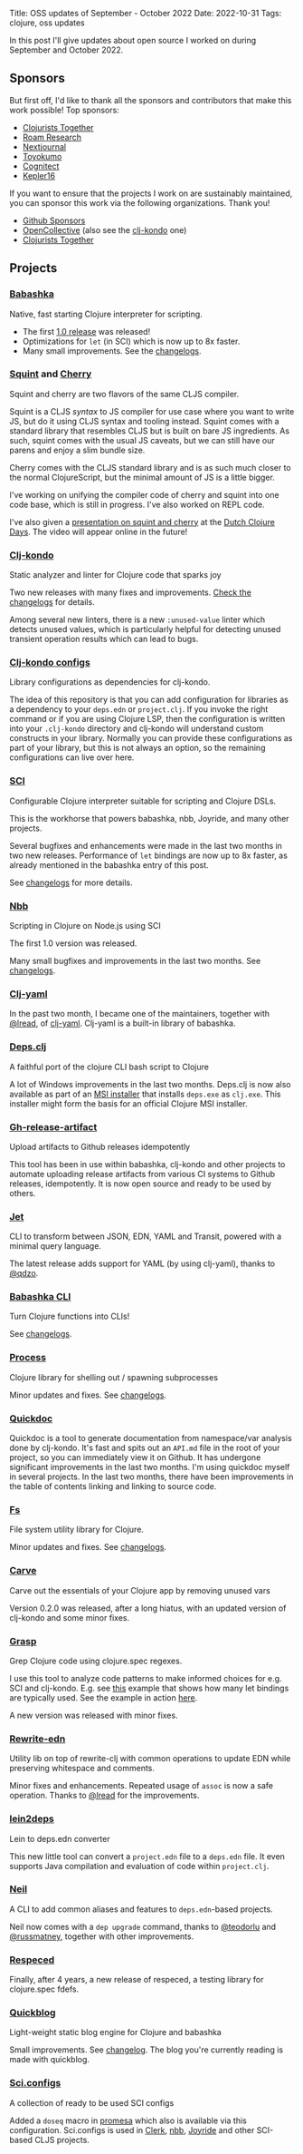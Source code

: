 Title: OSS updates of September - October 2022
Date: 2022-10-31
Tags: clojure, oss updates

In this post I'll give updates about open source I worked on during September and October 2022.

## Sponsors

But first off, I'd like to thank all the sponsors and contributors that make
this work possible! Top sponsors:

- [Clojurists Together](https://clojuriststogether.org/)
- [Roam Research](https://roamresearch.com/)
- [Nextjournal](https://nextjournal.com/)
- [Toyokumo](https://toyokumo.co.jp/)
- [Cognitect](https://www.cognitect.com/)
- [Kepler16](https://kepler16.com/)

If you want to ensure that the projects I work on are sustainably maintained,
you can sponsor this work via the following organizations. Thank you!

- [Github Sponsors](https://github.com/sponsors/borkdude)
- [OpenCollective](https://opencollective.com/babashka) (also see the [clj-kondo](https://opencollective.com/clj-kondo) one)
- [Clojurists Together](https://www.clojuriststogether.org/)


## Projects

<!-- September: https://github.com/borkdude?tab=overview&from=2022-09-01&to=2022-09-31 -->
<!-- October: https://github.com/borkdude?tab=overview&from=2022-10-01&to=2022-10-31 -->

### [Babashka](https://github.com/babashka/babashka)

Native, fast starting Clojure interpreter for scripting.

- The first [1.0
release](https://github.com/babashka/babashka/blob/master/CHANGELOG.md#10164-2022-10-17)
 was released!
- Optimizations for `let` (in SCI) which is now up to 8x faster.
- Many small improvements. See the
 [changelogs](https://github.com/babashka/babashka/blob/master/CHANGELOG.md).

### [Squint](https://github.com/squint-cljs/squint) and [Cherry](https://github.com/squint-cljs/cherry)

Squint and cherry are two flavors of the same CLJS compiler.

Squint is a CLJS _syntax_ to JS compiler for use case where you want to write JS, but do it
using CLJS syntax and tooling instead. Squint comes with a standard library that
resembles CLJS but is built on bare JS ingredients. As such, squint comes with
the usual JS caveats, but we can still have our parens and enjoy a slim bundle
size.

Cherry comes with the CLJS standard library and is as such much closer to the
normal ClojureScript, but the minimal amount of JS is a little bigger.

I've working on unifying the compiler code of cherry and squint into one code
base, which is still in progress. I've also worked on REPL code.

I've also given a [presentation on squint and
cherry](https://twitter.com/borkdude/status/1586662315805450240) at the [Dutch
Clojure Days](https://clojuredays.org/). The video will appear online in the future!

### [Clj-kondo](https://github.com/clj-kondo/clj-kondo)

Static analyzer and linter for Clojure code that sparks joy

Two new releases with many fixes and improvements. [Check the
changelogs](https://github.com/clj-kondo/clj-kondo/blob/master/CHANGELOG.md) for
details.

Among several new linters, there is a new `:unused-value` linter which detects
unused values, which is particularly helpful for detecting unused transient
operation results which can lead to bugs.

### [Clj-kondo configs](https://github.com/clj-kondo/configs)

Library configurations as dependencies for clj-kondo.

The idea of this repository is that you can add configuration for libraries as a
dependency to your `deps.edn` or `project.clj`.  If you invoke the right command
or if you are using Clojure LSP, then the configuration is written into your
`.clj-kondo` directory and clj-kondo will understand custom constructs in your
library.  Normally you can provide these configurations as part of your library,
but this is not always an option, so the remaining configurations can live over
here.

### [SCI](https://github.com/babashka/sci)

Configurable Clojure interpreter suitable for scripting and Clojure DSLs.

This is the workhorse that powers babashka, nbb, Joyride, and many other projects.

Several bugfixes and enhancements were made in the last two months in two new releases.
Performance of `let` bindings are now up to 8x faster, as already mentioned in the babashka entry of this post.

See [changelogs](https://github.com/babashka/sci/blob/master/CHANGELOG.md) for more details.

### [Nbb](https://github.com/babashka/nbb)

Scripting in Clojure on Node.js using SCI

The first 1.0 version was released.

Many small bugfixes and improvements in the last two months. See [changelogs](https://github.com/babashka/nbb/blob/main/CHANGELOG.md).

### [Clj-yaml](https://github.com/clj-commons/clj-yaml)

In the past two month, I became one of the maintainers, together with [@lread](https://github.com/lread), of [clj-yaml](https://github.com/clj-commons/clj-yaml).
Clj-yaml is a built-in library of babashka.

### [Deps.clj](https://github.com/borkdude/deps.clj)

A faithful port of the clojure CLI bash script to Clojure

A lot of Windows improvements in the last two months. Deps.clj is now also available as part of an [MSI installer](https://github.com/casselc/clj-msi/releases) that installs `deps.exe` as `clj.exe`.
This installer might form the basis for an official Clojure MSI installer.

### [Gh-release-artifact](https://github.com/borkdude/gh-release-artifact)

Upload artifacts to Github releases idempotently

This tool has been in use within babashka, clj-kondo and other projects to
automate uploading release artifacts from various CI systems to Github releases,
idempotently. It is now open source and ready to be used by others.

### [Jet](https://github.com/borkdude/jet)

CLI to transform between JSON, EDN, YAML and Transit, powered with a minimal
query language.

The latest release adds support for YAML (by using clj-yaml), thanks to [@qdzo](https://github.com/qdzo).

### [Babashka CLI](https://github.com/babashka/cli)

Turn Clojure functions into CLIs!

See [changelogs](https://github.com/babashka/cli/blob/main/CHANGELOG.md).

### [Process](https://github.com/babashka/process)

Clojure library for shelling out / spawning subprocesses

Minor updates and fixes. See [changelogs](https://github.com/babashka/process/blob/master/CHANGELOG.md).

### [Quickdoc](https://github.com/borkdude/quickdoc)

Quickdoc is a tool to generate documentation from namespace/var analysis done by
clj-kondo. It's fast and spits out an `API.md` file in the root of your project,
so you can immediately view it on Github. It has undergone significant
improvements in the last two months. I'm using quickdoc myself in several
projects. In the last two months, there have been improvements in the table of
contents linking and linking to source code.

### [Fs](https://github.com/babashka/fs)

File system utility library for Clojure.

Minor updates and fixes. See [changelogs](https://github.com/babashka/fs/blob/master/CHANGELOG.md#changelog).

### [Carve](https://github.com/borkdude/carve)

Carve out the essentials of your Clojure app by removing unused vars

Version 0.2.0 was released, after a long hiatus, with an updated version of clj-kondo and some minor fixes.

### [Grasp](https://github.com/borkdude/grasp)

Grep Clojure code using clojure.spec regexes.

I use this tool to analyze code patterns to make informed choices for e.g. SCI and clj-kondo.
E.g. see [this](https://github.com/borkdude/grasp/blob/master/examples/let_bindings.clj) example that shows how many let bindings are typically used.
See the example in action [here](https://twitter.com/borkdude/status/1582320503049826304).

A new version was released with minor fixes.

### [Rewrite-edn](https://github.com/borkdude/rewrite-edn)

Utility lib on top of rewrite-clj with common operations to update EDN while preserving whitespace and comments.

Minor fixes and enhancements. Repeated usage of `assoc` is now a safe
operation. Thanks to [@lread](https://github.com/lread) for the improvements.

### [lein2deps](https://github.com/borkdude/lein2deps)

Lein to deps.edn converter

This new little tool can convert a `project.edn` file to a `deps.edn` file. It even
supports Java compilation and evaluation of code within `project.clj`.

### [Neil](https://github.com/babashka/neil)

A CLI to add common aliases and features to `deps.edn`-based projects.

Neil now comes with a `dep upgrade` command, thanks to [@teodorlu](https://github.com/teodorlu) and [@russmatney](https://github.com/russmatney), together with other improvements.

### [Respeced](https://github.com/borkdude/respeced)

Finally, after 4 years, a new release of respeced, a testing library for clojure.spec fdefs.

### [Quickblog](https://github.com/borkdude/quickblog)

Light-weight static blog engine for Clojure and babashka

Small improvements. See [changelog](https://github.com/borkdude/quickblog/blob/main/CHANGELOG.md#changelog). 
The blog you're currently reading is made with quickblog.

### [Sci.configs](https://github.com/babashka/sci.configs)

A collection of ready to be used SCI configs

Added a `doseq` macro in [promesa](https://github.com/funcool/promesa) which also is available via this
configuration. Sci.configs is used in [Clerk](https://github.com/nextjournal/clerk), [nbb](https://github.com/babashka/nbb), [Joyride](https://github.com/BetterThanTomorrow/joyride/) and other SCI-based
CLJS projects.
